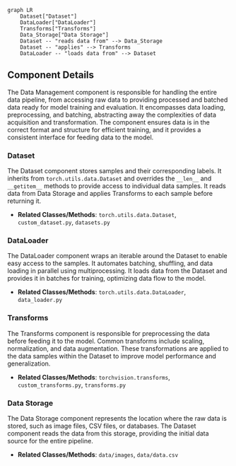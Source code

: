 ```mermaid
graph LR
    Dataset["Dataset"]
    DataLoader["DataLoader"]
    Transforms["Transforms"]
    Data_Storage["Data Storage"]
    Dataset -- "reads data from" --> Data_Storage
    Dataset -- "applies" --> Transforms
    DataLoader -- "loads data from" --> Dataset
```

## Component Details

The Data Management component is responsible for handling the entire data pipeline, from accessing raw data to providing processed and batched data ready for model training and evaluation. It encompasses data loading, preprocessing, and batching, abstracting away the complexities of data acquisition and transformation. The component ensures data is in the correct format and structure for efficient training, and it provides a consistent interface for feeding data to the model.

### Dataset
The Dataset component stores samples and their corresponding labels. It inherits from `torch.utils.data.Dataset` and overrides the `__len__` and `__getitem__` methods to provide access to individual data samples. It reads data from Data Storage and applies Transforms to each sample before returning it.
- **Related Classes/Methods**: `torch.utils.data.Dataset`, `custom_dataset.py`, `datasets.py`

### DataLoader
The DataLoader component wraps an iterable around the Dataset to enable easy access to the samples. It automates batching, shuffling, and data loading in parallel using multiprocessing. It loads data from the Dataset and provides it in batches for training, optimizing data flow to the model.
- **Related Classes/Methods**: `torch.utils.data.DataLoader`, `data_loader.py`

### Transforms
The Transforms component is responsible for preprocessing the data before feeding it to the model. Common transforms include scaling, normalization, and data augmentation. These transformations are applied to the data samples within the Dataset to improve model performance and generalization.
- **Related Classes/Methods**: `torchvision.transforms`, `custom_transforms.py`, `transforms.py`

### Data Storage
The Data Storage component represents the location where the raw data is stored, such as image files, CSV files, or databases. The Dataset component reads the data from this storage, providing the initial data source for the entire pipeline.
- **Related Classes/Methods**: `data/images`, `data/data.csv`
